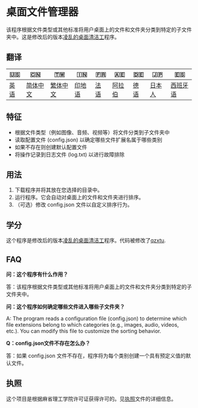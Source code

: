 # 桌面文件管理器

该程序根据文件类型或其他标准将用户桌面上的文件和文件夹分类到特定的子文件夹中。这是修改后的版本[凌乱的桌面清洁工](https://www.unknowncheats.me/forum/c-/578800-messy-desktop-cleaner.html)程序。

## 翻译

| 🇺🇸            | 🇨🇳                    | 🇹🇼                    | 🇮🇳                | 🇫🇷               | 🇦🇪                | 🇩🇪               | 🇯🇵                | 🇪🇸                 |
| --------------- | ----------------------- | ----------------------- | ------------------- | ------------------ | ------------------- | ------------------ | ------------------- | -------------------- |
| [英语](README.md) | [简体中文](README.zh-CN.md) | [繁体中文](README.zh-TW.md) | [印地语](README.hi.md) | [法语](README.fr.md) | [阿拉伯](README.ar.md) | [德语](README.de.md) | [日本人](README.ja.md) | [西班牙语](README.es.md) |

## 特征

-   根据文件类型（例如图像、音频、视频等）将文件分类到子文件夹中
-   读取配置文件 (config.json) 以确定哪些文件扩展名属于哪些类别
-   如果不存在则创建默认配置文件
-   将操作记录到日志文件 (log.txt) 以进行故障排除

## 用法

1.  下载程序并将其放在您选择的目录中。
2.  运行程序。它会自动对桌面上的文件和文件夹进行排序。
3.  （可选）修改 config.json 文件以自定义排序行为。

## 学分

这个程序是修改后的版本[凌乱的桌面清洁工](https://www.unknowncheats.me/forum/c-/578800-messy-desktop-cleaner.html)程序。代码被修改了[qzxtu](https://github.com/qzxtu).

## FAQ

**问：这个程序有什么作用？**

答：该程序根据文件类型或其他标准将用户桌面上的文件和文件夹分类到特定的子文件夹中。

**问：这个程序如何确定哪些文件进入哪些子文件夹？**

A: The program reads a configuration file (config.json) to determine which file extensions belong to which categories (e.g., images, audio, videos, etc.). You can modify this file to customize the sorting behavior.

**Q：config.json文件不存在怎么办？**

答：如果 config.json 文件不存在，程序将为每个类别创建一个具有预定义值的默认文件。

## 执照

这个项目是根据麻省理工学院许可证获得许可的。见[执照](LICENSE)文件的详细信息。
